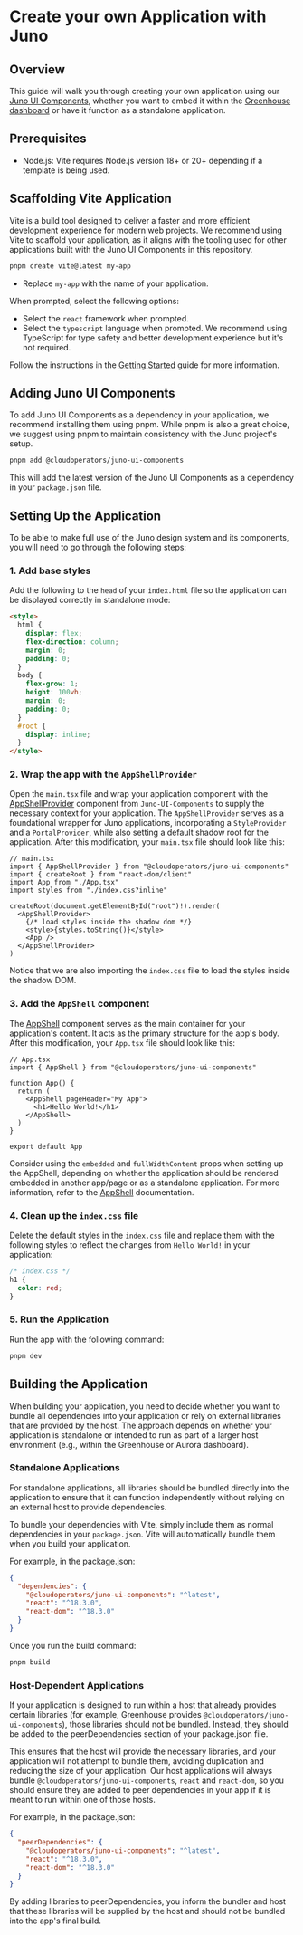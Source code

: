 # Create your own Application with Juno

## Overview

This guide will walk you through creating your own application using our [Juno UI Components](https://cloudoperators.github.io/juno), whether you want to embed it within the [Greenhouse dashboard](https://cloudoperators.github.io/greenhouse/) or have it function as a standalone application.

## Prerequisites

- Node.js: Vite requires Node.js version 18+ or 20+ depending if a template is being used.

## Scaffolding Vite Application

Vite is a build tool designed to deliver a faster and more efficient development experience for modern web projects. We recommend using Vite to scaffold your application, as it aligns with the tooling used for other applications built with the Juno UI Components in this repository.

```bash
pnpm create vite@latest my-app
```

- Replace `my-app` with the name of your application.

When prompted, select the following options:

- Select the `react` framework when prompted.
- Select the `typescript` language when prompted. We recommend using TypeScript for type safety and better development experience but it's not required.

Follow the instructions in the [Getting Started](https://vite.dev/guide/#getting-started) guide for more information.

## Adding Juno UI Components

To add Juno UI Components as a dependency in your application, we recommend installing them using pnpm. While pnpm is also a great choice, we suggest using pnpm to maintain consistency with the Juno project's setup.

```bash
pnpm add @cloudoperators/juno-ui-components
```

This will add the latest version of the Juno UI Components as a dependency in your `package.json` file.

## Setting Up the Application

To be able to make full use of the Juno design system and its components, you will need to go through the following steps:

### 1. Add base styles

Add the following to the `head` of your `index.html` file so the application can be displayed correctly in standalone mode:

```html
<style>
  html {
    display: flex;
    flex-direction: column;
    margin: 0;
    padding: 0;
  }
  body {
    flex-grow: 1;
    height: 100vh;
    margin: 0;
    padding: 0;
  }
  #root {
    display: inline;
  }
</style>
```

### 2. Wrap the app with the `AppShellProvider`

Open the `main.tsx` file and wrap your application component with the [AppShellProvider](https://cloudoperators.github.io/juno/?path=/docs/layout-appshellprovider--docs) component from `Juno-UI-Components` to supply the necessary context for your application. The `AppShellProvider` serves as a foundational wrapper for Juno applications, incorporating a `StyleProvider` and a `PortalProvider`, while also setting a default shadow root for the application. After this modification, your `main.tsx` file should look like this:

```tsx
// main.tsx
import { AppShellProvider } from "@cloudoperators/juno-ui-components"
import { createRoot } from "react-dom/client"
import App from "./App.tsx"
import styles from "./index.css?inline"

createRoot(document.getElementById("root")!).render(
  <AppShellProvider>
    {/* load styles inside the shadow dom */}
    <style>{styles.toString()}</style>
    <App />
  </AppShellProvider>
)
```

Notice that we are also importing the `index.css` file to load the styles inside the shadow DOM.

### 3. Add the `AppShell` component

The [AppShell](https://cloudoperators.github.io/juno/?path=/docs/layout-appshell--docs) component serves as the main container for your application's content. It acts as the primary structure for the app's body. After this modification, your `App.tsx` file should look like this:

```tsx
// App.tsx
import { AppShell } from "@cloudoperators/juno-ui-components"

function App() {
  return (
    <AppShell pageHeader="My App">
      <h1>Hello World!</h1>
    </AppShell>
  )
}

export default App
```

Consider using the `embedded` and `fullWidthContent` props when setting up the AppShell, depending on whether the application should be rendered embedded in another app/page or as a standalone application. For more information, refer to the [AppShell](https://cloudoperators.github.io/juno/?path=/docs/layout-appshell--docs) documentation.

### 4. Clean up the `index.css` file

Delete the default styles in the `index.css` file and replace them with the following styles to reflect the changes from `Hello World!` in your application:

```css
/* index.css */
h1 {
  color: red;
}
```

### 5. Run the Application

Run the app with the following command:

```bash
pnpm dev
```

## Building the Application

When building your application, you need to decide whether you want to bundle all dependencies into your application or rely on external libraries that are provided by the host. The approach depends on whether your application is standalone or intended to run as part of a larger host environment (e.g., within the Greenhouse or Aurora dashboard).

### Standalone Applications

For standalone applications, all libraries should be bundled directly into the application to ensure that it can function independently without relying on an external host to provide dependencies.

To bundle your dependencies with Vite, simply include them as normal dependencies in your `package.json`. Vite will automatically bundle them when you build your application.

For example, in the package.json:

```json
{
  "dependencies": {
    "@cloudoperators/juno-ui-components": "^latest",
    "react": "^18.3.0",
    "react-dom": "^18.3.0"
  }
}
```

Once you run the build command:

```bash
pnpm build
```

### Host-Dependent Applications

If your application is designed to run within a host that already provides certain libraries (for example, Greenhouse provides `@cloudoperators/juno-ui-components`), those libraries should not be bundled. Instead, they should be added to the peerDependencies section of your package.json file.

This ensures that the host will provide the necessary libraries, and your application will not attempt to bundle them, avoiding duplication and reducing the size of your application. Our host applications will always bundle `@cloudoperators/juno-ui-components`, `react` and `react-dom`, so you should ensure they are added to peer dependencies in your app if it is meant to run within one of those hosts.

For example, in the package.json:

```json
{
  "peerDependencies": {
    "@cloudoperators/juno-ui-components": "^latest",
    "react": "^18.3.0",
    "react-dom": "^18.3.0"
  }
}
```

By adding libraries to peerDependencies, you inform the bundler and host that these libraries will be supplied by the host and should not be bundled into the app's final build.
